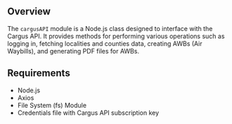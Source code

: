 ## Overview

The `cargusAPI` module is a Node.js class designed to interface with the Cargus API. It provides methods for performing various operations such as logging in, fetching localities and counties data, creating AWBs (Air Waybills), and generating PDF files for AWBs.

## Requirements

- Node.js
- Axios
- File System (fs) Module
- Credentials file with Cargus API subscription key